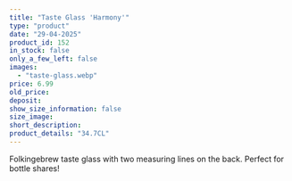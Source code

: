 ```yaml
---
title: "Taste Glass 'Harmony'"
type: "product"
date: "29-04-2025"
product_id: 152
in_stock: false
only_a_few_left: false
images:
  - "taste-glass.webp"
price: 6.99
old_price:
deposit:
show_size_information: false
size_image:
short_description:
product_details: "34.7CL"
---
```


Folkingebrew taste glass with two measuring lines on the back. Perfect for bottle shares!
